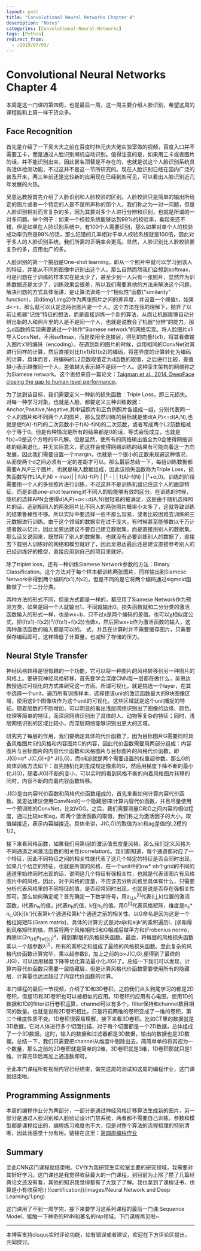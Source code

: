 ```yaml
---
layout: post
title: "Convolutional Neural Networks Chapter 4"
description: "Notes"
categories: [Convolutional-Neural-Networks]
tags: [Python]
redirect_from:
  - /2019/07/03/
---
```


# Convolutional Neural Networks Chapter 4  

本周是这一门课的第四周，也是最后一周，这一周主要介绍人脸识别，希望这周的课程能和上周一样干货众多。  

## Face Recognition  
首先是介绍了一下吴大大之前在百度时林元庆大佬实验室做的视频，百度入口并不需要工卡，而是通过人脸识别闸机自动识别。值得注意的是，如果用工卡或者图片的话，并不能识别出来，因此冒名顶替是不存在的，也就是说这个人脸识别系统具有活体检测功能，不过这并不是这一节所研究的。现在人脸识别已经在国内广泛的普及开来，两三年前还是比较新的应用现在已经到处可见，可以看出人脸识别近几年发展的火热。  

吴恩达教授首先介绍了人脸识别和人脸校验的区别。人脸校验只是简单的输出所给定的图片或者一个特定的人是不是所声称的那个人，我们称之为一对一问题，但是人脸识别相对而言复杂的多，因为其要对多个人进行分辨和识别，也就是所谓的一对多问题。举个例子：如果一个校验系统能够达到99%的校验率，看起来还不错，但是如果在人脸识别系统中，有100个人需要识别，那么如果对单个人的校验成功率仍然是99%的话，那么犯错的几率相对于单人校验系统就是100倍，因此对于多人的人脸识别系统，我们所需的正确率会更高。显然，人脸识别比人脸校验要复杂的多，应用也广的多。  

人脸识别的第一个挑战是One-shot learning，即从一个照片中就可以学习到该人的特征，并能从不同的图像中识别出这个人。那么自然而然我们会想到softmax，可是问题在于训练的样本实在是太少了，甚至少到一人只有一张照片，显然作为训练数据还是太少了，训练效果会很差，所以我们需要其他的方法来解决这个问题。解决问题的方式具体而讲，是让算法训练一个“相似性”函数("similarity" function)，用d(img1,img2)作为两张照片之间的差异度，并设置一个阈值τ，如果d<=τ，那么就可以认定这两张图片是一个人。这个方法在我的理解下，抛弃了以前让机器“记住”特征的想法，而是直接训练一个新的算法，从而让机器能够自动分辨出新的人和照片里的人是不是同一个人，也就是说教会了机器“分辨”的能力。那么d函数的实现需要通过一个称作“Siamese network”的网络实现。将人脸图片x1导入ConvNet，不用softmax，而是使用全连接层，得到的向量f(x1)，将其看做输入图片x1的编码（encoding）。在遇到新的图片的时候，运用相同的ConvNet对其进行同样的计算，然后直接对比f(x1)和f(x2)的编码，将差异度的计算转化为编码的计算，具体而言，将编码的L2范数取值定为d函数的取值，之后进行比较，差值越小表示越像同一个人，差值越大表示越不是同一个人。这种孪生架构的网络称之为Siamese network。这个思想来自一篇论文：[Taigman et al., 2014, DeepFace closing the gap to human level performance](https://www.cs.toronto.edu/~ranzato/publications/taigman_cvpr14.pdf)。  

为了达到该目标，我们需要定义一种新的损失函数：Triple Loss，即三元损失。对每一种学习对象，也就是人脸，都要定义三种训练数据：Anchor,Positive,Negative,其中锚照片和正负例照片各组成一组，分别代表同一个人的图片和不同两个人的图片，那么显然训练的目标就是使d(A,P)<=d(A,N),也就是使f(A)-f(P)的二次范数小于f(A)-f(N)的二次范数，或者写成两个L2范数相减小于等于0。但是有种情况是所有的结果都是0的话，等式会恒成立，也就是f(x)=0是这个方程的平凡解。但是显然，使所有的网络输出值全为0会使得网络训练的结果退化，并无实际意义，而这样会使得网络训练的结果有可能向着这一方向发展，因此我们需要设置一个margin，也就是一个很小的正数来规避这种情况，从而使两个d之间必须有一定的差距才可以。那么最后总结一下，每组训练数据都需要A,N,P三个图片，也就是输入数据组成，因此该损失函数称为Triple Loss，损失函数写作L(A,P,N) = max(\| \| f(A)-f(P) \| \|² - \| \| f(A)-f(N) \| \|²+α,0)。训练的阶段需要用一个人的多张照片进行训练，不过这并不是训练机器记住这个人的面部特征，而是训练one-shot learning对不同人的脸能够有效的区分。在训练的时候，随机的选择APN会使得d(A,P)+α<=d(A,N)很轻易的被满足，这是由于随机选择照片的话，选到相同人的两张照片比不同人的两张照片概率小太多了，这就导致训练的结果鲁棒性不够。所以实际中要选择一些不那么容易，或者比较困难去训练的三元数据进行训练。由于这个领域的数据实在过于庞大，有时候甚至能够数以千万计或者数以亿计，因此吴恩达建议不要自己建立数据集，而是直接用别人的数据集。那么话又说回来，既然用了别人的数据集，也就没有必要训练别人的数据了，直接去下载别人训练好的网络和模型就好了，因此吴恩达最后还是建议直接参考别人的已经训练好的模型，直接应用到自己的项目里就好。  

除了triplet loss，还有一种训练Siamese Network参数的方法：Binary Classification。这个方法对于每个样本都训练两张图片，同样输出到Siamese Network中得到两个编码f(x1),f(x2)，但是不同的是它将两个编码通过sigmoid函数做了一个二分分类。

两种方法的形式不同，但是方式都是一样的，都应用了Siamese Network作为预测方类，如果是同一个人就输出1，不同就输出0。损失函数就和二分分类的激活函数输入的形式一样，也是wx+b，只不过x是两个编码的差值。也可以χ相似度公式，把(f(x1)-f(x2))²/(f(x1)+f(x2))当做x，然后把wx+b作为激活函数的输入，这两种激活函数的输入都是可以的。  式，并且在计算时并不需要缓存图片，只需要保存编码即可，这样降低了计算量，也减轻了存储的压力。  

## Neural Style Transfer  

神经风格转移是很有趣的一个功能，它可以将一种图片的风格转移到另一种图片的风格上。要研究神经风格转移，首先要学会深度CNN每一层都在做什么，吴恩达教授通过可视化的方式来研究这一方面。所谓可视化，就是挑选一个layer，在其中选择一个unit，遍历所有训练样本，选择使该unit的激活函数最大的9块图像区域，使用这9个图像块作为这个unit的可视化，这些区域就是这个unit捕捉的特征。随着层数的不断增加，可以明显的看出浅层网络识别出了图像的边缘、颜色、纹理等简单的特征，而深层网络识别出了具体的人、动物等复杂的特征；同时，浅层网络识别的区域比较小，而深层网络能够识别出更大的区域。  

研究完了每层的作用，我们要确定具体的代价函数了，因为目标图片G需要同时具备风格图片S的风格和内容图片C的内容，因此代价函数需要用两部分组成：内容图片与目标图片的内容代价函数和风格图片与目标图片的风格代价函数，即J(G)=α* J(C,G)+β* J(S,G)，而α和β就是两个需要设置的权重超参数。那么G的具体训练方法如下：首先随机化的生成规定像素的G，然后用梯度下降不断的最小化J(G)，随着J(G)不断的变小，可以实时的看到风格不断的向着风格图片转移的同时，内容不断的向着内容函数转移。  

J(G)是由内容代价函数和风格代价函数组成的，首先来看如何计算内容代价函数。吴恩达建议使用ConvNet的一个隐藏层l来计算内容代价函数，并且尽量使用一个预训练的ConvNet，比如VGG。之后，我们需要测量C和G之间内容的相似程度，通过比较ac和ag，即两个激活函数的取值，我们称之为激活因子的大小，取值越接近，表示内容越接近。具体来讲，J(C,G)的取值为ac和ag差值的L2模的1/2。  

接下来看风格函数，如果我们用第l层的激活值去度量风格，那么我们定义风格为不同通道之间激活函数的相关性(correlation)。我们都知道，每个通道都对应了一个特征，因此不同特征之间的相关性就代表了这几个特定的特征是否会同时出现。如果几个给定的特征，也就是所谓的风格，在一个unit中的nw* nh个grid的不同的通道里始终同时出现的话，说明这几个特征有强相关性，也就是代表该图片有风格图片中的风格。因此，对于风格的度量，不应该去分析风格里具体有什么，只需要分析代表风格里的不同特征的值，是否经常同时出现，也就是说是否存在强相关性即可。那么如何确定呢？首先确定一下数学符号，用a<sub>i,j,k</sub><sup>[l]</sup>代表(i,j,k)位置的激活函数，i代表n<sub>w</sub>的值，j代表n<sub>h</sub>的值，k在n<sub>c</sub>的值。用G<sup>[l]</sup>代表风格矩阵，维度是n<sub>c</sub>* n<sub>c</sub>,G[k][k']代表第k个通道和第k'个通道之前的相关性。以G命名是因为这是一个格拉姆矩阵(Gram matrix)，具体的计算方式是对aijk和aijk'的乘积遍历i、j求和得到风格矩阵的值，然后将两个风格矩阵S和G相减后做平方和(Frobenius norm)，再除以(2n<sub>[H]</sub>n<sub>[w]</sub><sub>[c]</sub>)²，得到第l层的风格损失函数。最后，将每层的风格损失函数乘以一个超参数λ<sup>[l]</sup>，所有的乘积之和组成了最终的风格损失函数。至此复杂的风格代价函数计算完毕，乘以超参数β，加上之前的α×J(C,G),便得到了最终的J(G)，可以运用梯度下降等优化算法最小化J(G)了。总结一下我们可以发现，计算内容代价函数只需要一层隐藏层，但是计算风格代价函数需要使用所有的隐藏层，计算量也远远超过了内容代价函数的计算。  

本门课程的最后一节视频，介绍了1D和3D卷积。之前我们从头到尾学习的都是2D卷积，但是1D和3D卷积也可以被相似的应用。1D卷积的应用有心电图，使用1D的数据和1D的filter进行卷积运算，channel可以有多个，filter保持和channel数目相同的数量。也就是说和2D卷积相比，只是将前两维的卷积变成了一维的卷积，第三个维度性质不变。1D卷积很容易理解，接下来看3D卷积。比如CT里的数据就是3D数据，它对人体进行多个切面扫描，对于每个切面都是一个2D数据，总体组成了一个3D数据。这时，输入的数据和过滤器都是3D数据，输出的数据也是3D数据。总结一下，我们只需要把channel从维度中剔除出去，简简单单的将其视为一个数量，那么之前的2D卷积就是简单的2维，3D卷积就是3维，1D卷积那就只是1维，计算完毕后再加上通道数即可。  

至此本门课程所有视频内容已经结束，做完这周的测试和这周的编程作业，这门课就结束啦。  

## Programming Assignments  

本周的编程作业分为两部分，一部分是通过神经风格迁移算法生成新的图片，另一部分是通过人脸识别和人脸验证设计门禁系统，两者都不需要自己训练，参数和模型都是课程给出的，编程练习难度也不大，但是对整个算法的流程梳理的特别清晰，因此我感觉十分有用。链接在这里：[第四周编程作业](https://github.com/JustinYuu/Deeplearning-study/tree/master/Convolution%20Nerual%20Network)  

## Summary  

至此CNN这门课程就结束啦。CV作为我研究生实验室主要的研究领域，我需要对其好好学习。这门课也是我觉得收获最大的一门课程，到目前为止除了攒了几篇经典论文还没有看，其他的知识我觉得都有了大致了了解。我也拿到了课程证书，也算是小有收获吧:)  ![certification](/images/Neural Network and Deep Learning/1.png)  

这门课用了不到一周学完，接下来要学习这系列课程的最后一门课:Sequence Model，接触一下神奇的RNN和著名的nlp领域。下门课程再见啦~  

---
本博客支持disqus实时评论功能，如有错误或者建议，欢迎在下方评论区提出，共同探讨。  
